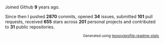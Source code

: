 Joined Github **9** years ago.

Since then I pushed **2870** commits, opened **34** issues, submitted **101** pull requests, received **655** stars across **201** personal projects and contributed to **31** public repositories.

<p align="right"><sub>Generated using <a href="https://github.com/marketplace/actions/profile-readme-stats">teoxoy/profile-readme-stats</a></sub></p>
